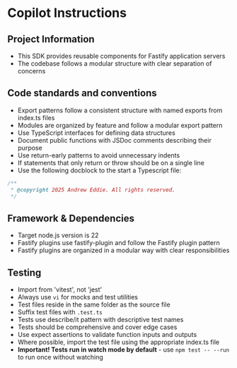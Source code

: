# Copilot Instructions

## Project Information

- This SDK provides reusable components for Fastify application servers
- The codebase follows a modular structure with clear separation of concerns

## Code standards and conventions

- Export patterns follow a consistent structure with named exports from index.ts files
- Modules are organized by feature and follow a modular export pattern
- Use TypeScript interfaces for defining data structures
- Document public functions with JSDoc comments describing their purpose
- Use return-early patterns to avoid unnecessary indents
- If statements that only return or throw should be on a single line
- Use the following docblock to the start a Typescript file:

```js
/**
 * @copyright 2025 Andrew Eddie. All rights reserved.
 */
```

## Framework & Dependencies

- Target node.js version is 22
- Fastify plugins use fastify-plugin and follow the Fastify plugin pattern
- Fastify plugins are organized in a modular way with clear responsibilities

## Testing

- Import from 'vitest', not 'jest'
- Always use `vi` for mocks and test utilities
- Test files reside in the same folder as the source file
- Suffix test files with `.test.ts`
- Tests use describe/it pattern with descriptive test names
- Tests should be comprehensive and cover edge cases
- Use expect assertions to validate function inputs and outputs
- Where possible, import the test file using the appropriate index.ts file
- **Important! Tests run in watch mode by default** - use `npm test -- --run` to run once without watching
